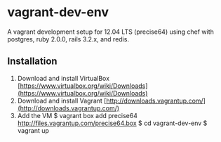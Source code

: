 vagrant-dev-env
===============

A vagrant development setup for 12.04 LTS (precise64) using chef with postgres, ruby 2.0.0, rails 3.2.x, and redis.

Installation
------------

1. Download and install VirtualBox [https://www.virtualbox.org/wiki/Downloads](https://www.virtualbox.org/wiki/Downloads)
2. Download and install Vagrant [http://downloads.vagrantup.com/](http://downloads.vagrantup.com/)
3. Add the VM
    $ vagrant box add precise64 http://files.vagrantup.com/precise64.box
    $ cd vagrant-dev-env
    $ vagrant up
